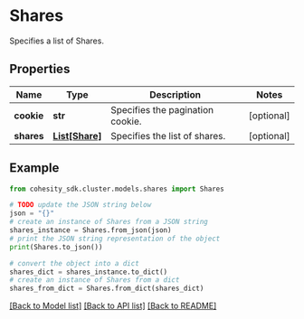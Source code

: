 # Shares

Specifies a list of Shares.

## Properties

Name | Type | Description | Notes
------------ | ------------- | ------------- | -------------
**cookie** | **str** | Specifies the pagination cookie. | [optional] 
**shares** | [**List[Share]**](Share.md) | Specifies the list of shares. | [optional] 

## Example

```python
from cohesity_sdk.cluster.models.shares import Shares

# TODO update the JSON string below
json = "{}"
# create an instance of Shares from a JSON string
shares_instance = Shares.from_json(json)
# print the JSON string representation of the object
print(Shares.to_json())

# convert the object into a dict
shares_dict = shares_instance.to_dict()
# create an instance of Shares from a dict
shares_from_dict = Shares.from_dict(shares_dict)
```
[[Back to Model list]](../README.md#documentation-for-models) [[Back to API list]](../README.md#documentation-for-api-endpoints) [[Back to README]](../README.md)


